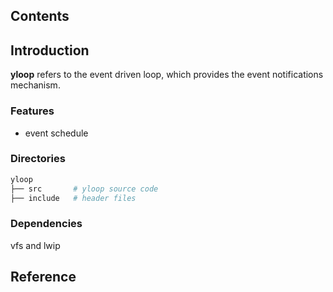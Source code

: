 ## Contents

## Introduction
**yloop** refers to the event driven loop, which provides the event notifications mechanism.

### Features
- event schedule

### Directories

```sh
yloop
├── src       # yloop source code
├── include   # header files
```

### Dependencies
vfs and lwip

## Reference
